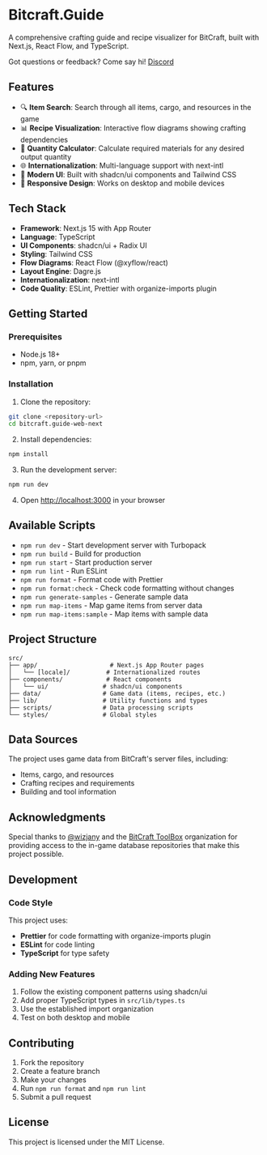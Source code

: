# Bitcraft.Guide

A comprehensive crafting guide and recipe visualizer for BitCraft, built with Next.js, React Flow, and TypeScript.

Got questions or feedback? Come say hi!
[Discord](https://discord.gg/DYzfsbVyNw)

## Features

- 🔍 **Item Search**: Search through all items, cargo, and resources in the game
- 📊 **Recipe Visualization**: Interactive flow diagrams showing crafting dependencies
- 🎯 **Quantity Calculator**: Calculate required materials for any desired output quantity
- 🌐 **Internationalization**: Multi-language support with next-intl
- 🎨 **Modern UI**: Built with shadcn/ui components and Tailwind CSS
- 📱 **Responsive Design**: Works on desktop and mobile devices

## Tech Stack

- **Framework**: Next.js 15 with App Router
- **Language**: TypeScript
- **UI Components**: shadcn/ui + Radix UI
- **Styling**: Tailwind CSS
- **Flow Diagrams**: React Flow (@xyflow/react)
- **Layout Engine**: Dagre.js
- **Internationalization**: next-intl
- **Code Quality**: ESLint, Prettier with organize-imports plugin

## Getting Started

### Prerequisites

- Node.js 18+
- npm, yarn, or pnpm

### Installation

1. Clone the repository:

```bash
git clone <repository-url>
cd bitcraft.guide-web-next
```

2. Install dependencies:

```bash
npm install
```

3. Run the development server:

```bash
npm run dev
```

4. Open [http://localhost:3000](http://localhost:3000) in your browser

## Available Scripts

- `npm run dev` - Start development server with Turbopack
- `npm run build` - Build for production
- `npm run start` - Start production server
- `npm run lint` - Run ESLint
- `npm run format` - Format code with Prettier
- `npm run format:check` - Check code formatting without changes
- `npm run generate-samples` - Generate sample data
- `npm run map-items` - Map game items from server data
- `npm run map-items:sample` - Map items with sample data

## Project Structure

```
src/
├── app/                    # Next.js App Router pages
│   └── [locale]/          # Internationalized routes
├── components/            # React components
│   └── ui/               # shadcn/ui components
├── data/                 # Game data (items, recipes, etc.)
├── lib/                  # Utility functions and types
├── scripts/              # Data processing scripts
└── styles/               # Global styles
```

## Data Sources

The project uses game data from BitCraft's server files, including:

- Items, cargo, and resources
- Crafting recipes and requirements
- Building and tool information

## Acknowledgments

Special thanks to [@wizjany](https://github.com/wizjany) and the [BitCraft ToolBox](https://github.com/BitCraftToolBox) organization for providing access to the in-game database repositories that make this project possible.

## Development

### Code Style

This project uses:

- **Prettier** for code formatting with organize-imports plugin
- **ESLint** for code linting
- **TypeScript** for type safety

### Adding New Features

1. Follow the existing component patterns using shadcn/ui
2. Add proper TypeScript types in `src/lib/types.ts`
3. Use the established import organization
4. Test on both desktop and mobile

## Contributing

1. Fork the repository
2. Create a feature branch
3. Make your changes
4. Run `npm run format` and `npm run lint`
5. Submit a pull request

## License

This project is licensed under the MIT License.

